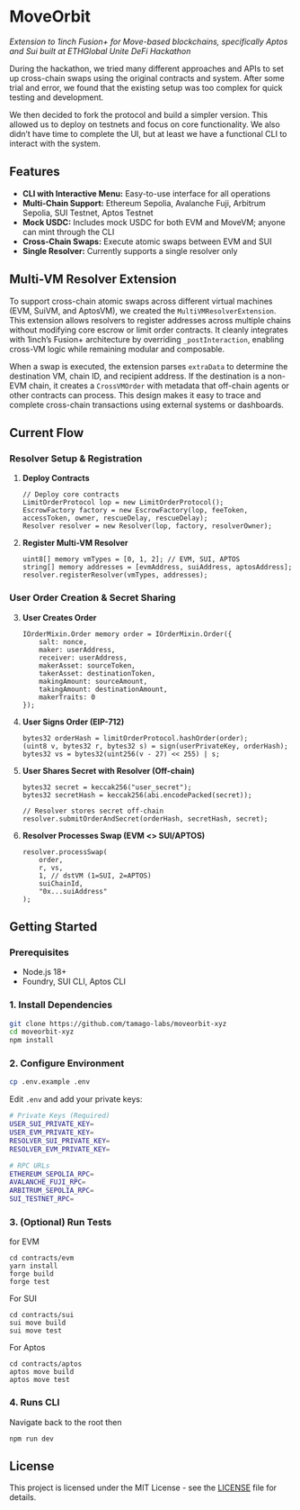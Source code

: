 # MoveOrbit

*Extension to 1inch Fusion+ for Move-based blockchains, specifically Aptos and Sui built at ETHGlobal Unite DeFi Hackathon*

During the hackathon, we tried many different approaches and APIs to set up cross-chain swaps using the original contracts and system. After some trial and error, we found that the existing setup was too complex for quick testing and development.

We then decided to fork the protocol and build a simpler version. This allowed us to deploy on testnets and focus on core functionality. We also didn’t have time to complete the UI, but at least we have a functional CLI to interact with the system.

## Features

- **CLI with Interactive Menu:** Easy-to-use interface for all operations
- **Multi-Chain Support:** Ethereum Sepolia, Avalanche Fuji, Arbitrum Sepolia, SUI Testnet, Aptos Testnet
- **Mock USDC:** Includes mock USDC for both EVM and MoveVM; anyone can mint through the CLI
- **Cross-Chain Swaps:** Execute atomic swaps between EVM and SUI
- **Single Resolver:** Currently supports a single resolver only

## Multi-VM Resolver Extension

To support cross-chain atomic swaps across different virtual machines (EVM, SuiVM, and AptosVM), we created the `MultiVMResolverExtension`. This extension allows resolvers to register addresses across multiple chains  without modifying core escrow or limit order contracts. It cleanly integrates with 1inch’s Fusion+ architecture by overriding `_postInteraction`, enabling cross-VM logic while remaining modular and composable.

When a swap is executed, the extension parses `extraData` to determine the destination VM, chain ID, and recipient address. If the destination is a non-EVM chain, it creates a `CrossVMOrder` with metadata that off-chain agents or other contracts can process. This design makes it easy to trace and complete cross-chain transactions using external systems or dashboards.

## **Current Flow**

### **Resolver Setup & Registration**

1. **Deploy Contracts**
   ```solidity
   // Deploy core contracts
   LimitOrderProtocol lop = new LimitOrderProtocol();
   EscrowFactory factory = new EscrowFactory(lop, feeToken, accessToken, owner, rescueDelay, rescueDelay);
   Resolver resolver = new Resolver(lop, factory, resolverOwner);
   ```

2. **Register Multi-VM Resolver**
   ```solidity
   uint8[] memory vmTypes = [0, 1, 2]; // EVM, SUI, APTOS
   string[] memory addresses = [evmAddress, suiAddress, aptosAddress];
   resolver.registerResolver(vmTypes, addresses);
   ```

### **User Order Creation & Secret Sharing**

3. **User Creates Order**
   ```solidity
   IOrderMixin.Order memory order = IOrderMixin.Order({
       salt: nonce,
       maker: userAddress,
       receiver: userAddress,
       makerAsset: sourceToken,
       takerAsset: destinationToken,
       makingAmount: sourceAmount,
       takingAmount: destinationAmount,
       makerTraits: 0
   });
   ```

4. **User Signs Order (EIP-712)**
   ```solidity
   bytes32 orderHash = limitOrderProtocol.hashOrder(order);
   (uint8 v, bytes32 r, bytes32 s) = sign(userPrivateKey, orderHash);
   bytes32 vs = bytes32(uint256(v - 27) << 255) | s;
   ```

5. **User Shares Secret with Resolver (Off-chain)**
   ```solidity
   bytes32 secret = keccak256("user_secret");
   bytes32 secretHash = keccak256(abi.encodePacked(secret));
   
   // Resolver stores secret off-chain
   resolver.submitOrderAndSecret(orderHash, secretHash, secret);
   ```

6. **Resolver Processes Swap (EVM <> SUI/APTOS)**
   ```solidity
   resolver.processSwap(
       order,
       r, vs,
       1, // dstVM (1=SUI, 2=APTOS)
       suiChainId,
       "0x...suiAddress"
   );
   ```


## Getting Started

### **Prerequisites**
- Node.js 18+
- Foundry, SUI CLI, Aptos CLI

### 1. Install Dependencies
```bash
git clone https://github.com/tamago-labs/moveorbit-xyz
cd moveorbit-xyz
npm install
```

### 2. Configure Environment
```bash
cp .env.example .env
```

Edit `.env` and add your private keys:
```bash
# Private Keys (Required)
USER_SUI_PRIVATE_KEY=
USER_EVM_PRIVATE_KEY=
RESOLVER_SUI_PRIVATE_KEY=
RESOLVER_EVM_PRIVATE_KEY=

# RPC URLs
ETHEREUM_SEPOLIA_RPC=
AVALANCHE_FUJI_RPC=
ARBITRUM_SEPOLIA_RPC=
SUI_TESTNET_RPC=
```

### 3. (Optional) Run Tests

for EVM

```
cd contracts/evm
yarn install
forge build
forge test
```

For SUI

```
cd contracts/sui
sui move build
sui move test
```

For Aptos

```
cd contracts/aptos
aptos move build
aptos move test
```

### 4. Runs CLI

Navigate back to the root then

```
npm run dev
```


## License

This project is licensed under the MIT License - see the [LICENSE](LICENSE) file for details.
